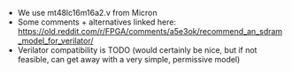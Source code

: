 - We use mt48lc16m16a2.v from Micron
- Some comments + alternatives linked here: https://old.reddit.com/r/FPGA/comments/a5e3ok/recommend_an_sdram_model_for_verilator/
- Verilator compatibility is TODO (would certainly be nice, but if not feasible, can get away with a very simple, permissive model)
